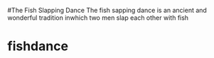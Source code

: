 #The Fish Slapping Dance
The fish sapping dance is an ancient and wonderful tradition inwhich two men slap each other with fish
# fishdance
